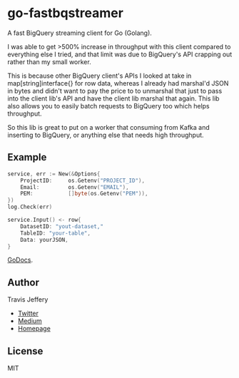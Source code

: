 # go-fastbqstreamer

A fast BigQuery streaming client for Go (Golang).

I was able to get >500% increase in throughput with this client compared to everything else I tried, and that limit was due to BigQuery's API crapping out rather than my small worker.

This is because other BigQuery client's APIs I looked at take in map[string]interface{} for row data, whereas I already had marshal'd JSON in bytes and didn't want to pay the price to
to unmarshal that just to pass into the client lib's API and have the client lib marshal that again. This lib also allows you to easily batch requests to BigQuery too which helps throughput.

So this lib is great to put on a worker that consuming from Kafka and inserting to BigQuery, or anything else that needs high throughput. 

## Example

``` go
service, err := New(&Options{
	ProjectID:     os.Getenv("PROJECT_ID"),
	Email:         os.Getenv("EMAIL"),
	PEM:           []byte(os.Getenv("PEM")),
})
log.Check(err)

service.Input() <- row{
    DatasetID: "yout-dataset,"
    TableID: "your-table",
    Data: yourJSON,
}
```

[GoDocs](https://godoc.org/github.com/travisjeffery/go-fastbqstreamer). 

## Author

Travis Jeffery

- [Twitter](http://twitter.com/travisjeffery)
- [Medium](http://medium.com/@travisjeffery)
- [Homepage](http://travisjeffery.com)

## License

MIT
